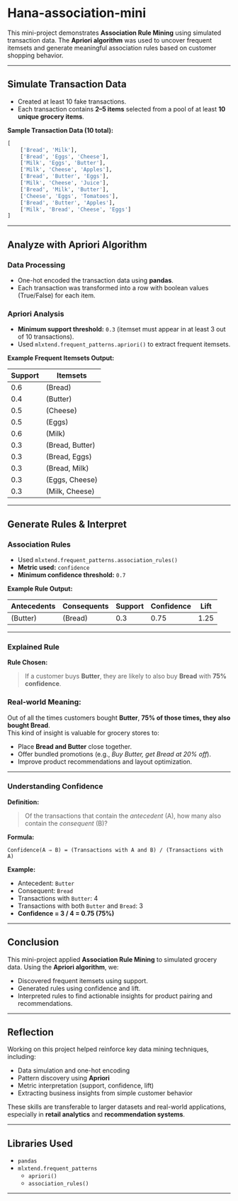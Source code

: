 # Hana-association-mini

This mini-project demonstrates **Association Rule Mining** using simulated transaction data. The **Apriori algorithm** was used to uncover frequent itemsets and generate meaningful association rules based on customer shopping behavior.

---

## Simulate Transaction Data

- Created at least 10 fake transactions.
- Each transaction contains **2–5 items** selected from a pool of at least **10 unique grocery items**.

**Sample Transaction Data (10 total):**

```python
[
    ['Bread', 'Milk'],
    ['Bread', 'Eggs', 'Cheese'],
    ['Milk', 'Eggs', 'Butter'],
    ['Milk', 'Cheese', 'Apples'],
    ['Bread', 'Butter', 'Eggs'],
    ['Milk', 'Cheese', 'Juice'],
    ['Bread', 'Milk', 'Butter'],
    ['Cheese', 'Eggs', 'Tomatoes'],
    ['Bread', 'Butter', 'Apples'],
    ['Milk', 'Bread', 'Cheese', 'Eggs']
]
```

---

## Analyze with Apriori Algorithm

### Data Processing

* One-hot encoded the transaction data using **pandas**.
* Each transaction was transformed into a row with boolean values (True/False) for each item.

### Apriori Analysis

* **Minimum support threshold:** `0.3` (itemset must appear in at least 3 out of 10 transactions).
* Used `mlxtend.frequent_patterns.apriori()` to extract frequent itemsets.

**Example Frequent Itemsets Output:**

| Support | Itemsets        |
| ------- | --------------- |
| 0.6     | (Bread)         |
| 0.4     | (Butter)        |
| 0.5     | (Cheese)        |
| 0.5     | (Eggs)          |
| 0.6     | (Milk)          |
| 0.3     | (Bread, Butter) |
| 0.3     | (Bread, Eggs)   |
| 0.3     | (Bread, Milk)   |
| 0.3     | (Eggs, Cheese)  |
| 0.3     | (Milk, Cheese)  |

---

## Generate Rules & Interpret

### Association Rules

* Used `mlxtend.frequent_patterns.association_rules()`
* **Metric used:** `confidence`
* **Minimum confidence threshold:** `0.7`

**Example Rule Output:**

| Antecedents | Consequents | Support | Confidence | Lift |
| ----------- | ----------- | ------- | ---------- | ---- |
| (Butter)    | (Bread)     | 0.3     | 0.75       | 1.25 |

---

### Explained Rule

**Rule Chosen:**

> If a customer buys **Butter**, they are likely to also buy **Bread** with **75% confidence**.

### Real-world Meaning:

Out of all the times customers bought **Butter**, **75% of those times, they also bought Bread**.  
This kind of insight is valuable for grocery stores to:

* Place **Bread and Butter** close together.
* Offer bundled promotions (e.g., *Buy Butter, get Bread at 20% off*).
* Improve product recommendations and layout optimization.

---

### Understanding Confidence

**Definition:**

> Of the transactions that contain the *antecedent* (A), how many also contain the *consequent* (B)?

**Formula:**

```
Confidence(A ⇒ B) = (Transactions with A and B) / (Transactions with A)
```

**Example:**

- Antecedent: `Butter`
- Consequent: `Bread`
- Transactions with `Butter`: 4  
- Transactions with both `Butter` and `Bread`: 3  
- **Confidence = 3 / 4 = 0.75 (75%)**

---

## Conclusion

This mini-project applied **Association Rule Mining** to simulated grocery data. Using the **Apriori algorithm**, we:

- Discovered frequent itemsets using support.
- Generated rules using confidence and lift.
- Interpreted rules to find actionable insights for product pairing and recommendations.

---

## Reflection

Working on this project helped reinforce key data mining techniques, including:

* Data simulation and one-hot encoding
* Pattern discovery using **Apriori**
* Metric interpretation (support, confidence, lift)
* Extracting business insights from simple customer behavior

These skills are transferable to larger datasets and real-world applications, especially in **retail analytics** and **recommendation systems**.

---

## Libraries Used

* `pandas`
* `mlxtend.frequent_patterns`
  * `apriori()`
  * `association_rules()`

---
